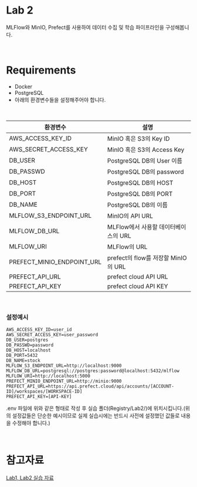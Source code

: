 # Lab 2

MLFlow와 MinIO, Prefect를 사용하여 데이터 수집 및 학습 파이프라인을 구성해봅니다.

<br>

# Requirements

* Docker
* PostgreSQL
* 아래의 환경변수들을 설정해주어야 합니다.

<br>

|환경변수|설명|
|---|---|
|AWS_ACCESS_KEY_ID|MinIO 혹은 S3의 Key ID|
|AWS_SECRET_ACCESS_KEY|MinIO 혹은 S3의 Access Key|
|DB_USER|PostgreSQL DB의 User 이름|
|DB_PASSWD|PostgreSQL DB의 password|
|DB_HOST|PostgreSQL DB의 HOST|
|DB_PORT|PostgreSQL DB의 PORT|
|DB_NAME|PostgreSQL DB의 이름|
|MLFLOW_S3_ENDPOINT_URL|MinIO의 API URL|
|MLFLOW_DB_URL|MLFlow에서 사용할 데이터베이스의 URL|
|MLFLOW_URI|MLFlow의 URL|
|PREFECT_MINIO_ENDPOINT_URL|prefect의 flow를 저장할 MinIO의 URL|
|PREFECT_API_URL|prefect cloud API URL|
|PREFECT_API_KEY|prefect cloud API KEY|

<br>

### 설정예시
```
AWS_ACCESS_KEY_ID=user_id
AWS_SECRET_ACCESS_KEY=user_password
DB_USER=postgres
DB_PASSWD=password
DB_HOST=localhost
DB_PORT=5432
DB_NAME=stock
MLFLOW_S3_ENDPOINT_URL=http://localhost:9000
MLFLOW_DB_URL=postgresql://postgres:password@localhost:5432/mlflow
MLFLOW_URI=http://localhost:5000
PREFECT_MINIO_ENDPOINT_URL=http://minio:9000
PREFECT_API_URL=https://api.prefect.cloud/api/accounts/[ACCOUNT-ID]/workspaces/[WORKSPACE-ID]
PREFECT_API_KEY=[API-KEY]
```

.env 파일에 위와 같은 형태로 작성 후 실습 폴더(Registry/Lab2/)에 위치시킵니다.(위의 설정값들은 단순한 예시이므로 실제 실습시에는 반드시 사전에 설정했던 값들로 내용을 수정해야 합니다.)

<br>

# 참고자료
[Lab1, Lab2 실습 자료](https://docs.google.com/presentation/d/1JM-qKYC3xdzs3kn9x3X119HSSIaOgiiRGQXMTlw4lGY/edit?usp=sharing)  
